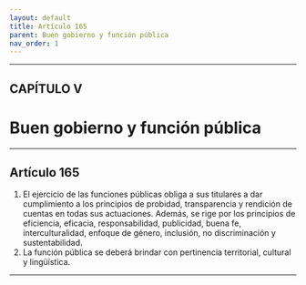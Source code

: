```yaml
---
layout: default
title: Artículo 165
parent: Buen gobierno y función pública
nav_order: 1
---
```


---

## CAPÍTULO V 
# Buen gobierno y función pública

---

## Artículo 165

1. El ejercicio de las funciones públicas obliga a sus titulares a dar cumplimiento a los principios de probidad, transparencia y rendición de cuentas en todas sus actuaciones. Además, se rige por los principios de eficiencia, eficacia, responsabilidad, publicidad, buena fe, interculturalidad, enfoque de género, inclusión, no discriminación y sustentabilidad.
2. La función pública se deberá brindar con pertinencia territorial, cultural y lingüística.

---
